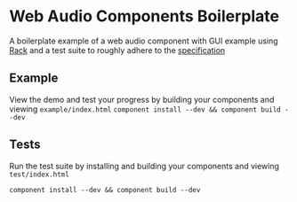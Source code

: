 # Web Audio Components Boilerplate

A boilerplate example of a web audio component with GUI example using [Rack](https://github.com/web-audio-components/rack) and a test suite to roughly adhere to the [specification](https://github.com/web-audio-components/web-audio-components-spec)

## Example

View the demo and test your progress by building your components and viewing `example/index.html`
`component install --dev && component build --dev`

## Tests

Run the test suite by installing and building your components and viewing `test/index.html`

`component install --dev && component build --dev`
